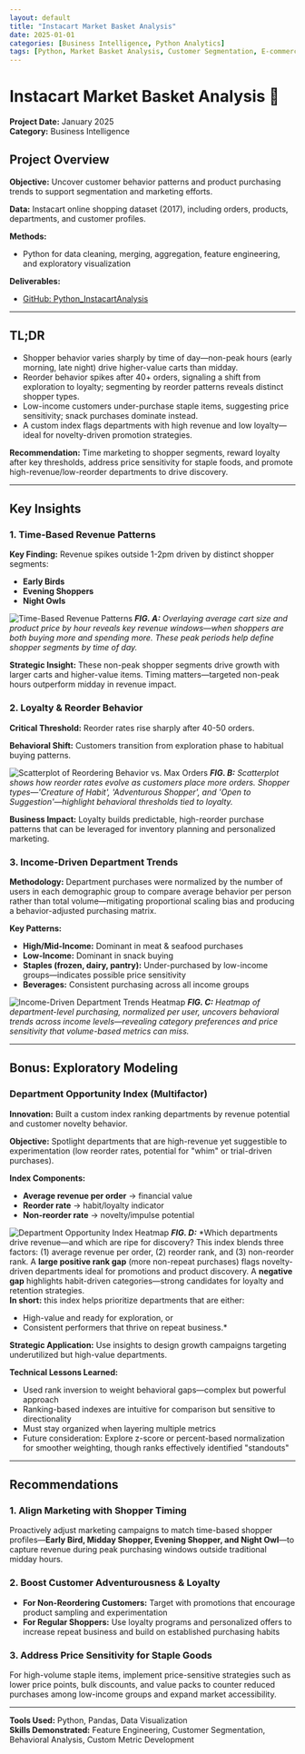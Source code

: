 ```yaml
---
layout: default
title: "Instacart Market Basket Analysis"
date: 2025-01-01
categories: [Business Intelligence, Python Analytics]
tags: [Python, Market Basket Analysis, Customer Segmentation, E-commerce, Behavioral Analysis]
---
```


# Instacart Market Basket Analysis 🛒

**Project Date:** January 2025  
**Category:** Business Intelligence  

## Project Overview

**Objective:** Uncover customer behavior patterns and product purchasing trends to support segmentation and marketing efforts.

**Data:** Instacart online shopping dataset (2017), including orders, products, departments, and customer profiles.

**Methods:**
- Python for data cleaning, merging, aggregation, feature engineering, and exploratory visualization

**Deliverables:**
- [GitHub: Python_InstacartAnalysis](link-placeholder)

---
## TL;DR

- Shopper behavior varies sharply by time of day—non-peak hours (early morning, late night) drive higher-value carts than midday.
- Reorder behavior spikes after 40+ orders, signaling a shift from exploration to loyalty; segmenting by reorder patterns reveals distinct shopper types.
- Low-income customers under-purchase staple items, suggesting price sensitivity; snack purchases dominate instead.
- A custom index flags departments with high revenue and low loyalty—ideal for novelty-driven promotion strategies.

**Recommendation:** Time marketing to shopper segments, reward loyalty after key thresholds, address price sensitivity for staple foods, and promote high-revenue/low-reorder departments to drive discovery.

---
## Key Insights

### 1. Time-Based Revenue Patterns

**Key Finding:** Revenue spikes outside 1-2pm driven by distinct shopper segments:
- **Early Birds**
- **Evening Shoppers** 
- **Night Owls**

![Time-Based Revenue Patterns](assets/img/insta_time_based_revenue_patterns.png)
***FIG. A:***  *Overlaying average cart size and product price by hour reveals key revenue windows—when shoppers are both buying more and spending more. These peak periods help define shopper segments by time of day.*

**Strategic Insight:** These non-peak shopper segments drive growth with larger carts and higher-value items. Timing matters—targeted non-peak hours outperform midday in revenue impact.

### 2. Loyalty & Reorder Behavior

**Critical Threshold:** Reorder rates rise sharply after 40-50 orders.

**Behavioral Shift:** Customers transition from exploration phase to habitual buying patterns.

![Scatterplot of Reordering Behavior vs. Max Orders](assets/img/insta_reordering_behavior.png)
***FIG. B:***  *Scatterplot shows how reorder rates evolve as customers place more orders. Shopper types—'Creature of Habit', 'Adventurous Shopper', and 'Open to Suggestion'—highlight behavioral thresholds tied to loyalty.*

**Business Impact:** Loyalty builds predictable, high-reorder purchase patterns that can be leveraged for inventory planning and personalized marketing.

### 3. Income-Driven Department Trends

**Methodology:** Department purchases were normalized by the number of users in each demographic group to compare average behavior per person rather than total volume—mitigating proportional scaling bias and producing a behavior-adjusted purchasing matrix.

**Key Patterns:**
- **High/Mid-Income:** Dominant in meat & seafood purchases
- **Low-Income:** Dominant in snack buying
- **Staples (frozen, dairy, pantry):** Under-purchased by low-income groups—indicates possible price sensitivity
- **Beverages:** Consistent purchasing across all income groups

![Income-Driven Department Trends Heatmap](assets/img/insta_heatmap_purchasing_matrix.png)
***FIG. C:***  *Heatmap of department-level purchasing, normalized per user, uncovers behavioral trends across income levels—revealing category preferences and price sensitivity that volume-based metrics can miss.*

---

## Bonus: Exploratory Modeling

### Department Opportunity Index (Multifactor)

**Innovation:** Built a custom index ranking departments by revenue potential and customer novelty behavior.

**Objective:** Spotlight departments that are high-revenue yet suggestible to experimentation (low reorder rates, potential for "whim" or trial-driven purchases).

**Index Components:**
- **Average revenue per order** → financial value
- **Reorder rate** → habit/loyalty indicator  
- **Non-reorder rate** → novelty/impulse potential

![Department Opportunity Index Heatmap](assets/img/insta_dept_opportunity_index.png)
***FIG. D:*** *Which departments drive revenue—and which are ripe for discovery? This index blends three factors: (1) average revenue per order, (2) reorder rank, and (3) non-reorder rank. A **large positive rank gap** (more non-repeat purchases) flags novelty-driven departments ideal for promotions and product discovery. A **negative gap** highlights habit-driven categories—strong candidates for loyalty and retention strategies.  
**In short:** this index helps prioritize departments that are either:
- High-value and ready for exploration, or  
- Consistent performers that thrive on repeat business.*

**Strategic Application:** Use insights to design growth campaigns targeting underutilized but high-value departments.

**Technical Lessons Learned:**
- Used rank inversion to weight behavioral gaps—complex but powerful approach
- Ranking-based indexes are intuitive for comparison but sensitive to directionality
- Must stay organized when layering multiple metrics
- Future consideration: Explore z-score or percent-based normalization for smoother weighting, though ranks effectively identified "standouts"

---

## Recommendations

### 1. Align Marketing with Shopper Timing
Proactively adjust marketing campaigns to match time-based shopper profiles—**Early Bird, Midday Shopper, Evening Shopper, and Night Owl**—to capture revenue during peak purchasing windows outside traditional midday hours.

### 2. Boost Customer Adventurousness & Loyalty
- **For Non-Reordering Customers:** Target with promotions that encourage product sampling and experimentation
- **For Regular Shoppers:** Use loyalty programs and personalized offers to increase repeat business and build on established purchasing habits

### 3. Address Price Sensitivity for Staple Goods
For high-volume staple items, implement price-sensitive strategies such as lower price points, bulk discounts, and value packs to counter reduced purchases among low-income groups and expand market accessibility.

---

**Tools Used:** Python, Pandas, Data Visualization  
**Skills Demonstrated:** Feature Engineering, Customer Segmentation, Behavioral Analysis, Custom Metric Development

